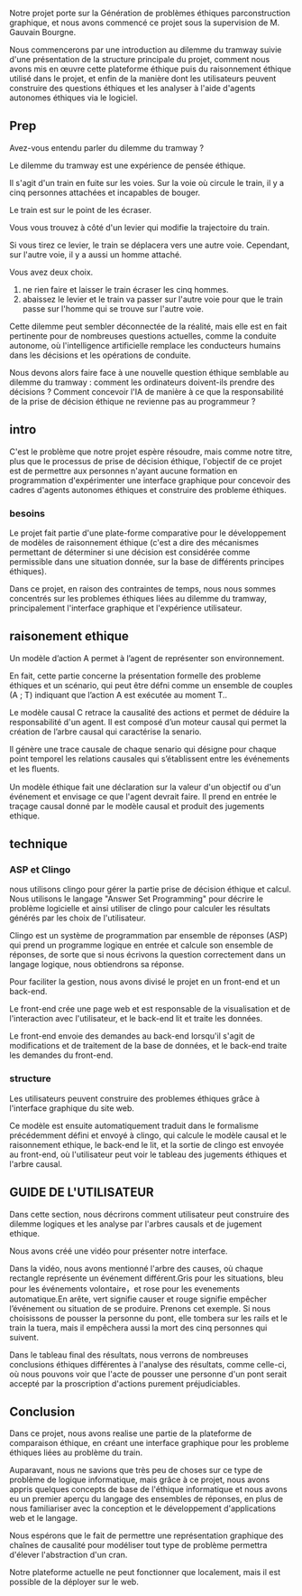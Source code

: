 Notre projet porte sur la Génération de problèmes éthiques parconstruction graphique, et nous avons commencé ce projet sous la supervision de M. Gauvain Bourgne.

Nous commencerons par une introduction au dilemme du tramway  suivie d'une présentation de la structure principale du projet, comment nous avons mis en œuvre cette plateforme éthique puis du raisonnement éthique utilisé dans le projet, et enfin de la manière dont les utilisateurs peuvent construire des questions éthiques et les analyser à l'aide d'agents autonomes éthiques via le logiciel.

## Prep

Avez-vous entendu parler du dilemme du tramway ?

Le dilemme du tramway est une expérience de pensée éthique.

Il s'agit d'un train en fuite sur les voies. Sur la voie où circule le train, il y a cinq personnes attachées et incapables de bouger.

Le train est sur le point de les écraser.

Vous vous trouvez à côté d'un levier qui modifie la trajectoire du train.

Si vous tirez ce levier, le train se déplacera vers une autre voie. Cependant, sur l'autre voie, il y a aussi un homme attaché.

Vous avez deux choix.

1. ne rien faire et laisser le train écraser les cinq hommes.
2. abaissez le levier et le train va passer sur l'autre voie pour que le train passe sur l'homme qui se trouve sur l'autre voie.

Cette dilemme peut sembler déconnectée de la réalité, mais elle est en fait pertinente pour de nombreuses questions actuelles, comme la conduite autonome, où l'intelligence artificielle remplace les conducteurs humains dans les décisions et les opérations de conduite. 

Nous devons alors faire face à une nouvelle question éthique semblable au dilemme du tramway : comment les ordinateurs doivent-ils prendre des décisions ? Comment concevoir l'IA de manière à ce que la responsabilité de la prise de décision éthique ne revienne pas au programmeur ?

## intro

C'est le problème que notre projet espère résoudre, mais comme notre titre, plus que le processus de prise de décision éthique, l'objectif de ce projet est de permettre aux personnes n'ayant aucune formation en programmation d'expérimenter une interface graphique pour concevoir des cadres d'agents autonomes éthiques et construire des probleme éthiques.

### besoins

Le projet fait partie d'une plate-forme comparative pour le développement de modèles de raisonnement éthique (c'est a dire des mécanismes permettant de déterminer si une décision est considérée comme permissible dans une situation donnée, sur la base de différents principes éthiques).

Dans ce projet, en raison des contraintes de temps, nous nous sommes concentrés sur les problemes éthiques liées au dilemme du tramway, principalement l'interface graphique et l'expérience utilisateur.

## raisonement ethique

Un modèle d’action A permet à l’agent de représenter son environnement.

En fait, cette partie concerne la présentation formelle des probleme éthiques et un scénario, qui peut être défni comme un ensemble de couples (A ; T) indiquant que l’action A est exécutée au moment T..

Le modèle causal C retrace la causalité des actions et permet de déduire la responsabilité d'un agent. Il est composé d’un moteur causal qui permet la création de l’arbre causal qui caractérise la senario.

Il génère une trace causale de chaque senario qui désigne pour chaque point temporel les relations causales qui s’établissent entre les événements et les ﬂuents.

Un modèle éthique fait une déclaration sur la valeur d'un objectif ou d'un événement et envisage ce que l'agent devrait faire. Il prend en entrée le traçage causal donné par le modèle causal et produit des jugements ethique.

## technique

### ASP et Clingo

nous utilisons clingo pour gérer la partie prise de décision éthique et calcul. Nous utilisons le langage "Answer Set Programming" pour décrire le problème logicielle et ainsi utiliser de clingo pour calculer les résultats générés par les choix de l'utilisateur.

Clingo est un système de programmation par ensemble de réponses (ASP) qui prend un programme logique en entrée et calcule son ensemble de réponses, de sorte que si nous écrivons la question correctement dans un langage logique, nous obtiendrons sa réponse.

Pour faciliter la gestion, nous avons divisé le projet en un front-end et un back-end.

Le front-end crée une page web et est responsable de la visualisation et de l'interaction avec l'utilisateur, et le back-end  lit et traite les données.

Le front-end envoie des demandes au back-end lorsqu'il s'agit de modifications et de traitement de la base de données, et le back-end traite les demandes du front-end.

### structure

Les utilisateurs peuvent construire des problemes éthiques grâce à l'interface graphique du site web.

Ce modèle est ensuite automatiquement traduit dans le formalisme précédemment défini et envoyé à clingo, qui calcule le modèle causal et le raisonnement ethique, le back-end le lit, et la sortie de clingo est envoyée au front-end, où l'utilisateur peut voir le tableau des jugements éthiques et l'arbre causal.

## GUIDE DE L'UTILISATEUR

Dans cette section, nous décrirons comment utilisateur peut construire des dilemme logiques et les analyse par l'arbres causals et de jugement ethique.

Nous avons créé une vidéo pour présenter notre interface.

Dans la vidéo, nous avons mentionné l'arbre des causes, où chaque rectangle représente un événement différent.Gris pour les situations, bleu pour les événements volontaire，et rose pour les evenements automatique.En arête, vert signifie causer et rouge signifie empêcher l’événement ou situation de
se produire. Prenons cet exemple. Si nous choisissons de pousser la personne du pont, elle tombera sur les rails et le train la tuera, mais il empêchera aussi la mort des cinq personnes qui suivent.

Dans le tableau final des résultats, nous verrons de nombreuses conclusions éthiques différentes à l'analyse des résultats, comme celle-ci, où nous pouvons voir que l'acte de pousser une personne d'un pont serait accepté par la proscription d'actions purement préjudiciables.

## Conclusion
Dans ce projet, nous avons realise une partie de la plateforme de comparaison éthique, en créant une interface graphique pour les probleme éthiques liées au problème du train.

Auparavant, nous ne savions que très peu de choses sur ce type de problème de logique informatique, mais grâce à ce projet, nous avons appris quelques concepts de base de l'éthique informatique et nous avons eu un premier aperçu du langage des ensembles de réponses, en plus de nous familiariser avec la conception et le développement d'applications web et le langage.

Nous espérons que le fait de permettre une représentation graphique des chaînes de causalité pour modéliser tout type de problème permettra d'élever l'abstraction d'un cran.

Notre plateforme actuelle ne peut fonctionner que localement, mais il est possible de la déployer sur le web.

